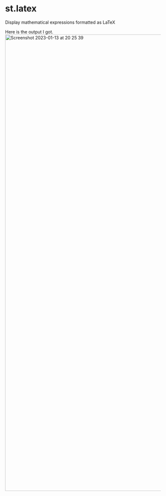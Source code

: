 # st.latex
Display mathematical expressions formatted as LaTeX

Here is the output I got. 
<img width="1480" alt="Screenshot 2023-01-13 at 20 25 39" src="https://user-images.githubusercontent.com/47807830/212350309-16a7a1d4-d46e-40a6-a9ee-6d2ec382f91f.png">
